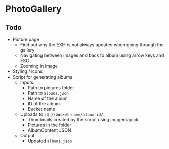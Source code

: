 # PhotoGallery

## Todo

* Picture page
    * Find out why the EXIF is not always updated when going through the gallery 
    * Navigating between images and back to album using arrow keys and ESC
    * Zooming in image
* Styling / icons 
* Script for generating albums
    * Inputs:
        * Path to pictures folder
        * Path to `albums.json`
        * Name of the album
        * ID of the album
        * Bucket name
    * Uploads to `s3://bucket-name/album-id/` :
        * Thumbnails created by the script using imagemagick
        * Pictures in the folder
        * AlbumContent JSON
    * Output:
        * Updated `albums.json`
    
